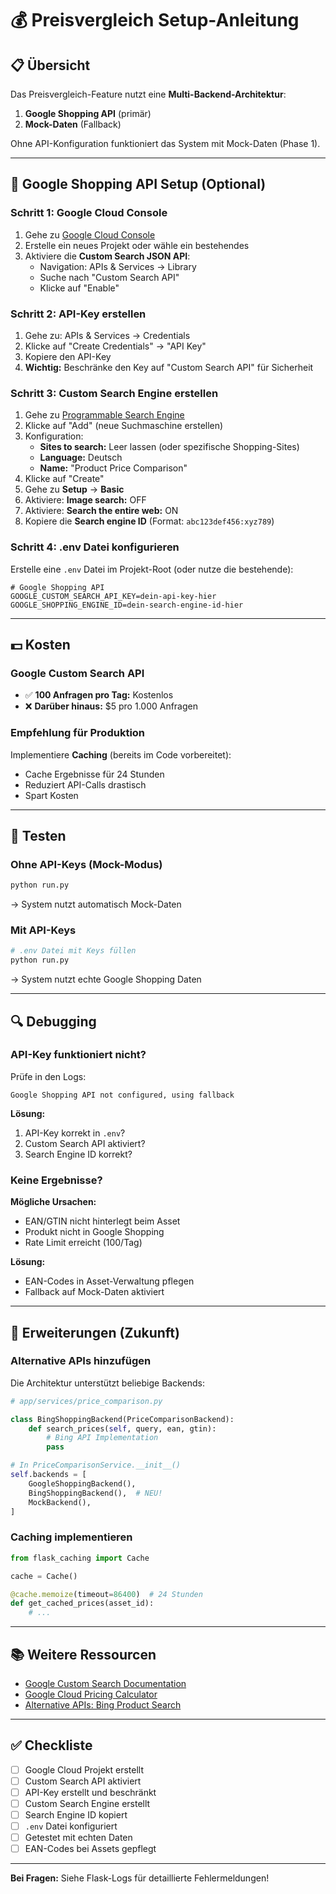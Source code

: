 # 💰 Preisvergleich Setup-Anleitung

## 📋 Übersicht

Das Preisvergleich-Feature nutzt eine **Multi-Backend-Architektur**:

1. **Google Shopping API** (primär)
2. **Mock-Daten** (Fallback)

Ohne API-Konfiguration funktioniert das System mit Mock-Daten (Phase 1).

---

## 🔧 Google Shopping API Setup (Optional)

### **Schritt 1: Google Cloud Console**

1. Gehe zu [Google Cloud Console](https://console.cloud.google.com/)
2. Erstelle ein neues Projekt oder wähle ein bestehendes
3. Aktiviere die **Custom Search JSON API**:
   - Navigation: APIs & Services → Library
   - Suche nach "Custom Search API"
   - Klicke auf "Enable"

### **Schritt 2: API-Key erstellen**

1. Gehe zu: APIs & Services → Credentials
2. Klicke auf "Create Credentials" → "API Key"
3. Kopiere den API-Key
4. **Wichtig:** Beschränke den Key auf "Custom Search API" für Sicherheit

### **Schritt 3: Custom Search Engine erstellen**

1. Gehe zu [Programmable Search Engine](https://programmablesearchengine.google.com/)
2. Klicke auf "Add" (neue Suchmaschine erstellen)
3. Konfiguration:
   - **Sites to search:** Leer lassen (oder spezifische Shopping-Sites)
   - **Language:** Deutsch
   - **Name:** "Product Price Comparison"
4. Klicke auf "Create"
5. Gehe zu **Setup** → **Basic**
6. Aktiviere: **Image search:** OFF
7. Aktiviere: **Search the entire web:** ON
8. Kopiere die **Search engine ID** (Format: `abc123def456:xyz789`)

### **Schritt 4: .env Datei konfigurieren**

Erstelle eine `.env` Datei im Projekt-Root (oder nutze die bestehende):

```env
# Google Shopping API
GOOGLE_CUSTOM_SEARCH_API_KEY=dein-api-key-hier
GOOGLE_SHOPPING_ENGINE_ID=dein-search-engine-id-hier
```

---

## 💵 Kosten

### **Google Custom Search API**
- ✅ **100 Anfragen pro Tag:** Kostenlos
- ❌ **Darüber hinaus:** $5 pro 1.000 Anfragen

### **Empfehlung für Produktion**
Implementiere **Caching** (bereits im Code vorbereitet):
- Cache Ergebnisse für 24 Stunden
- Reduziert API-Calls drastisch
- Spart Kosten

---

## 🧪 Testen

### **Ohne API-Keys (Mock-Modus)**
```bash
python run.py
```
→ System nutzt automatisch Mock-Daten

### **Mit API-Keys**
```bash
# .env Datei mit Keys füllen
python run.py
```
→ System nutzt echte Google Shopping Daten

---

## 🔍 Debugging

### **API-Key funktioniert nicht?**

Prüfe in den Logs:
```
Google Shopping API not configured, using fallback
```

**Lösung:**
1. API-Key korrekt in `.env`?
2. Custom Search API aktiviert?
3. Search Engine ID korrekt?

### **Keine Ergebnisse?**

**Mögliche Ursachen:**
- EAN/GTIN nicht hinterlegt beim Asset
- Produkt nicht in Google Shopping
- Rate Limit erreicht (100/Tag)

**Lösung:**
- EAN-Codes in Asset-Verwaltung pflegen
- Fallback auf Mock-Daten aktiviert

---

## 🚀 Erweiterungen (Zukunft)

### **Alternative APIs hinzufügen**

Die Architektur unterstützt beliebige Backends:

```python
# app/services/price_comparison.py

class BingShoppingBackend(PriceComparisonBackend):
    def search_prices(self, query, ean, gtin):
        # Bing API Implementation
        pass

# In PriceComparisonService.__init__()
self.backends = [
    GoogleShoppingBackend(),
    BingShoppingBackend(),  # NEU!
    MockBackend(),
]
```

### **Caching implementieren**

```python
from flask_caching import Cache

cache = Cache()

@cache.memoize(timeout=86400)  # 24 Stunden
def get_cached_prices(asset_id):
    # ...
```

---

## 📚 Weitere Ressourcen

- [Google Custom Search Documentation](https://developers.google.com/custom-search/v1/overview)
- [Google Cloud Pricing Calculator](https://cloud.google.com/products/calculator)
- [Alternative APIs: Bing Product Search](https://www.microsoft.com/en-us/bing/apis/bing-web-search-api)

---

## ✅ Checkliste

- [ ] Google Cloud Projekt erstellt
- [ ] Custom Search API aktiviert
- [ ] API-Key erstellt und beschränkt
- [ ] Custom Search Engine erstellt
- [ ] Search Engine ID kopiert
- [ ] `.env` Datei konfiguriert
- [ ] Getestet mit echten Daten
- [ ] EAN-Codes bei Assets gepflegt

---

**Bei Fragen:** Siehe Flask-Logs für detaillierte Fehlermeldungen!

